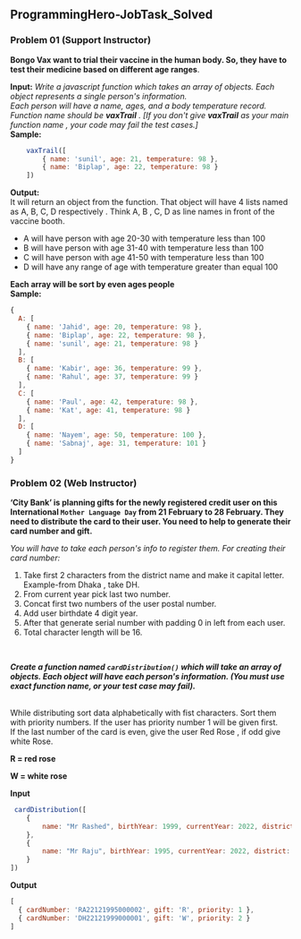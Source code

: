 ## ProgrammingHero-JobTask_Solved 
### Problem 01 (Support Instructor) 

**Bongo Vax want to trial their vaccine in the human body. So, they have to test their
 medicine based on different age ranges**.<br/>

**Input:** 
*Write a javascript function which takes an array of objects. Each object represents
a single person's information.<br/>
Each person will have a name, ages, and a body temperature record.<br/>
Function name should be **vaxTrail** . [If you don't give **vaxTrail** as your main
function name , your code may fail the test cases.]* <br/>
**Sample:** <br/>
```javascript
    vaxTrail([
        { name: 'sunil', age: 21, temperature: 98 },
        { name: 'Biplap', age: 22, temperature: 98 }
    ])
```
**Output:** <br/>
It will return an object from the function. That object will have 4 lists named as A, B,
C, D respectively . Think A, B , C, D as line names in front of the vaccine booth.<br/>

- A will have person with age 20-30 with temperature less than 100
- B will have person with age 31-40 with temperature less than 100
- C will have person with age 41-50 with temperature less than 100
- D will have any range of age with temperature greater than equal 100 <br/>

**Each array will be sort by even ages people** <br/>
**Sample:**<br/>

```javascript
{
  A: [
    { name: 'Jahid', age: 20, temperature: 98 },
    { name: 'Biplap', age: 22, temperature: 98 },
    { name: 'sunil', age: 21, temperature: 98 }
  ],
  B: [
    { name: 'Kabir', age: 36, temperature: 99 },
    { name: 'Rahul', age: 37, temperature: 99 }
  ],
  C: [
    { name: 'Paul', age: 42, temperature: 98 },
    { name: 'Kat', age: 41, temperature: 98 }
  ],
  D: [
    { name: 'Nayem', age: 50, temperature: 100 },
    { name: 'Sabnaj', age: 31, temperature: 101 }
  ]
}
```

### Problem 02 (Web Instructor)
**‘City Bank’ is planning gifts for the newly registered credit user on this International
`Mother Language Day` from 21 February to 28 February. They need to distribute the card to
their user. You need to help to generate their card number and gift.**<br/>

*You will have to take each person's info to register them. For creating their card number:*
1. Take first 2 characters from the district name and make it capital letter. Example-from
Dhaka , take DH.
2. From current year pick last two number.
3. Concat first two numbers of the user postal number.
4. Add user birthdate 4 digit year.
5. After that generate serial number with padding 0 in left from each user.
6. Total character length will be 16.
<br/>

***Create a function named `cardDistribution()` which will take an array of objects. Each
object will have each person's information. (You must use exact function name, or your
test case may fail).***

<br/>
While distributing sort data alphabetically with fist characters. Sort them with priority
numbers. If the user has priority number 1 will be given first.
<br/>
If the last number of the card is even, give the user Red Rose , if odd give white Rose.
<br/>

**R = red rose**
<br/>

**W = white rose**

**Input** <br/>
```javascript
 cardDistribution([
    {
        name: "Mr Rashed", birthYear: 1999, currentYear: 2022, district: "Dhaka", postNo: 1200, priority: 2
    },
    {
        name: "Mr Raju", birthYear: 1995, currentYear: 2022, district: "Rajsahi", postNo: 1211, priority: 1
    }
])
```

**Output** <br/>
```javascript
[
  { cardNumber: 'RA22121995000002', gift: 'R', priority: 1 },
  { cardNumber: 'DH22121999000001', gift: 'W', priority: 2 }
]
```



